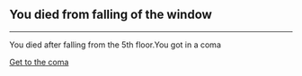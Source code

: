 ## You died from falling of the window
---

You died after falling from the 5th floor.You got in a coma

[Get to the coma](.readme.md)
